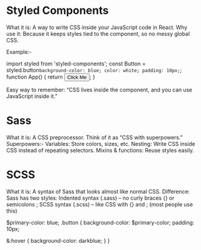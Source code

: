 # Styled Components

What it is: A way to write CSS inside your JavaScript code in React.
Why use it: Because it keeps styles tied to the component, so no messy global CSS.

Example:-

import styled from 'styled-components';
const Button = styled.button`
  background-color: blue;
  color: white;
  padding: 10px;
`;
function App() {
  return <Button>Click Me</Button>;
}

Easy way to remember: “CSS lives inside the component, and you can use JavaScript inside it.”



# Sass

What it is: A CSS preprocessor. Think of it as “CSS with superpowers.”
Superpowers:-
Variables: Store colors, sizes, etc.
Nesting: Write CSS inside CSS instead of repeating selectors.
Mixins & functions: Reuse styles easily.

# SCSS

What it is: A syntax of Sass that looks almost like normal CSS.
Difference: Sass has two styles:
Indented syntax (.sass) – no curly braces {} or semicolons ;
SCSS syntax (.scss) – like CSS with {} and ; (most people use this)

$primary-color: blue;
.button {
  background-color: $primary-color;
  padding: 10px;

  &:hover {
    background-color: darkblue;
  }
}